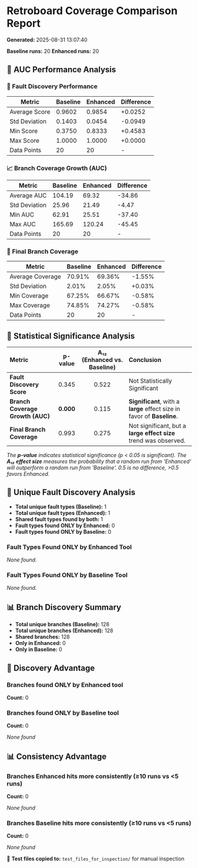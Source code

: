 # Retroboard Coverage Comparison Report

**Generated:** 2025-08-31 13:07:40

**Baseline runs:** 20
**Enhanced runs:** 20

## 🚀 AUC Performance Analysis

### 🎯 Fault Discovery Performance

| Metric | Baseline | Enhanced | Difference |
|--------|----------|----------|------------|
| Average Score | 0.9602 | 0.9854 | +0.0252 |
| Std Deviation | 0.1403 | 0.0454 | -0.0949 |
| Min Score | 0.3750 | 0.8333 | +0.4583 |
| Max Score | 1.0000 | 1.0000 | +0.0000 |
| Data Points | 20 | 20 | - |

### 📈 Branch Coverage Growth (AUC)

| Metric | Baseline | Enhanced | Difference |
|--------|----------|----------|------------|
| Average AUC | 104.19 | 69.32 | -34.86 |
| Std Deviation | 25.96 | 21.49 | -4.47 |
| Min AUC | 62.91 | 25.51 | -37.40 |
| Max AUC | 165.69 | 120.24 | -45.45 |
| Data Points | 20 | 20 | - |

### 🎯 Final Branch Coverage

| Metric | Baseline | Enhanced | Difference |
|--------|----------|----------|------------|
| Average Coverage | 70.91% | 69.36% | -1.55% |
| Std Deviation | 2.01% | 2.05% | +0.03% |
| Min Coverage | 67.25% | 66.67% | -0.58% |
| Max Coverage | 74.85% | 74.27% | -0.58% |
| Data Points | 20 | 20 | - |

## 🔬 Statistical Significance Analysis

| Metric | p-value | A₁₂ (Enhanced vs. Baseline) | Conclusion |
|:---|:---:|:---:|:---|
| **Fault Discovery Score** | 0.345 | 0.522 | Not Statistically Significant |
| **Branch Coverage Growth (AUC)** | **0.000** | 0.115 | **Significant**, with a **large** effect size in favor of **Baseline**. |
| **Final Branch Coverage** | 0.993 | 0.275 | Not significant, but a **large effect size** trend was observed. |

*The **p-value** indicates statistical significance (p < 0.05 is significant).*
*The **A₁₂ effect size** measures the probability that a random run from 'Enhanced' will outperform a random run from 'Baseline'. 0.5 is no difference, >0.5 favors Enhanced.*

## 🐞 Unique Fault Discovery Analysis

- **Total unique fault types (Baseline):** 1
- **Total unique fault types (Enhanced):** 1
- **Shared fault types found by both:** 1
- **Fault types found ONLY by Enhanced:** 0
- **Fault types found ONLY by Baseline:** 0

### Fault Types Found ONLY by Enhanced Tool

*None found.*

### Fault Types Found ONLY by Baseline Tool

*None found.*

## 📊 Branch Discovery Summary

- **Total unique branches (Baseline):** 128
- **Total unique branches (Enhanced):** 128
- **Shared branches:** 128
- **Only in Enhanced:** 0
- **Only in Baseline:** 0

## 🎯 Discovery Advantage

### Branches found ONLY by Enhanced tool
**Count:** 0


### Branches found ONLY by Baseline tool
**Count:** 0

*None found*

## 📊 Consistency Advantage

### Branches Enhanced hits more consistently (≥10 runs vs <5 runs)
**Count:** 0

*None found*

### Branches Baseline hits more consistently (≥10 runs vs <5 runs)
**Count:** 0

*None found*

📁 **Test files copied to:** `test_files_for_inspection/` for manual inspection

